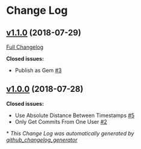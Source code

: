 # Change Log

## [v1.1.0](https://github.com/karagenit/commit-time/tree/v1.1.0) (2018-07-29)
[Full Changelog](https://github.com/karagenit/commit-time/compare/v1.0.0...v1.1.0)

**Closed issues:**

- Publish as Gem [\#3](https://github.com/karagenit/commit-time/issues/3)

## [v1.0.0](https://github.com/karagenit/commit-time/tree/v1.0.0) (2018-07-28)
**Closed issues:**

- Use Absolute Distance Between Timestamps [\#5](https://github.com/karagenit/commit-time/issues/5)
- Only Get Commits From One User [\#2](https://github.com/karagenit/commit-time/issues/2)



\* *This Change Log was automatically generated by [github_changelog_generator](https://github.com/skywinder/Github-Changelog-Generator)*
